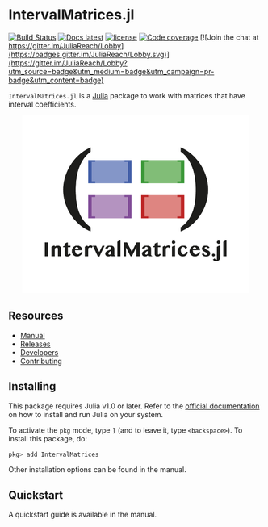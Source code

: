 # IntervalMatrices.jl

[![Build Status](https://travis-ci.org/JuliaReach/IntervalMatrices.jl.svg?branch=master)](https://travis-ci.org/JuliaReach/IntervalMatrices.jl)
[![Docs latest](https://img.shields.io/badge/docs-latest-blue.svg)](http://juliareach.github.io/IntervalMatrices.jl/latest/)
[![license](https://img.shields.io/github/license/mashape/apistatus.svg?maxAge=2592000)](https://github.com/JuliaReach/IntervalMatrices.jl/blob/master/LICENSE)
[![Code coverage](http://codecov.io/github/JuliaReach/IntervalMatrices.jl/coverage.svg?branch=master)](https://codecov.io/github/JuliaReach/IntervalMatrices.jl?branch=master)
[![Join the chat at https://gitter.im/JuliaReach/Lobby](https://badges.gitter.im/JuliaReach/Lobby.svg)](https://gitter.im/JuliaReach/Lobby?utm_source=badge&utm_medium=badge&utm_campaign=pr-badge&utm_content=badge)


`IntervalMatrices.jl` is a [Julia](http://julialang.org) package to work with
matrices that have interval coefficients.

<p align="center">
    <img src="docs/src/assets/banner.jpg" alt="IntervalMatrices.jl" width="450"/>
</p>

## Resources

- [Manual](http://juliareach.github.io/IntervalMatrices.jl/latest/)
- [Releases](https://github.com/JuliaReach/IntervalMatrices.jl/releases)
- [Developers](https://juliareach.github.io/IntervalMatrices.jl/latest/about/#Credits-1)
- [Contributing](https://juliareach.github.io/IntervalMatrices.jl/latest/about/#Contributing-1)

## Installing

This package requires Julia v1.0 or later. Refer to the
[official documentation](https://julialang.org/downloads) on how to install and
run Julia on your system.

To activate the `pkg` mode, type `]` (and to leave it, type `<backspace>`). To
install this package, do:

```julia
pkg> add IntervalMatrices
```

Other installation options can be found in the manual.

## Quickstart

A quickstart guide is available in the manual.
